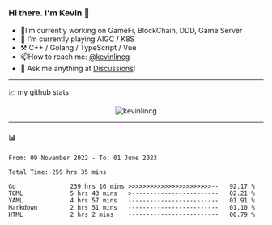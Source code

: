 ### Hi there. I'm Kevin 👋

- 🔭I’m currently working on GameFi, BlockChain, DDD, Game Server
- 🌱 I’m currently playing AIGC / K8S
-   :hammer_and_pick: C++ / Golang / TypeScript / Vue
- 📫How to reach me: [@kevinlincg](https://twitter.com/kevinlincg) 
-   :thought_balloon: Ask me anything at [Discussions](https://github.com/kevinlincg/kevinlincg/discussions/new)!

---

📈 my github stats

<p align="center"> <img src="https://github-readme-stats-ouuan.vercel.app/api?username=kevinlincg&theme=dark&show_icons=true&count_private=true" alt="kevinlincg" />

---

#### :bar_chart: 

<!--START_SECTION:waka-->

```text
From: 09 November 2022 - To: 01 June 2023

Total Time: 259 hrs 35 mins

Go               239 hrs 16 mins >>>>>>>>>>>>>>>>>>>>>>>--   92.17 %
TOML             5 hrs 43 mins   >------------------------   02.21 %
YAML             4 hrs 57 mins   -------------------------   01.91 %
Markdown         2 hrs 51 mins   -------------------------   01.10 %
HTML             2 hrs 2 mins    -------------------------   00.79 %
```

<!--END_SECTION:waka-->
